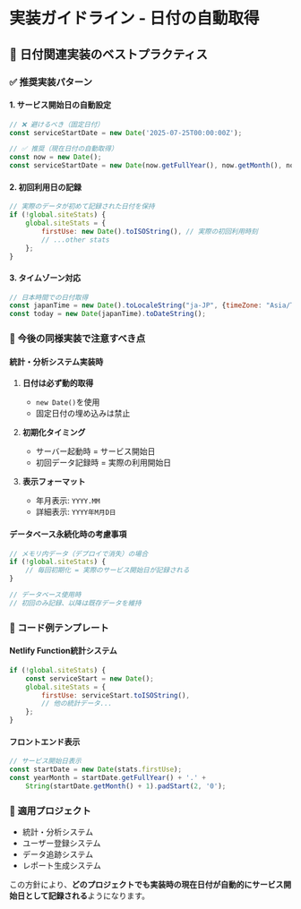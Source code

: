 # 実装ガイドライン - 日付の自動取得

## 📅 日付関連実装のベストプラクティス

### ✅ **推奨実装パターン**

#### 1. **サービス開始日の自動設定**
```javascript
// ❌ 避けるべき（固定日付）
const serviceStartDate = new Date('2025-07-25T00:00:00Z');

// ✅ 推奨（現在日付の自動取得）
const now = new Date();
const serviceStartDate = new Date(now.getFullYear(), now.getMonth(), now.getDate());
```

#### 2. **初回利用日の記録**
```javascript
// 実際のデータが初めて記録された日付を保持
if (!global.siteStats) {
    global.siteStats = {
        firstUse: new Date().toISOString(), // 実際の初回利用時刻
        // ...other stats
    };
}
```

#### 3. **タイムゾーン対応**
```javascript
// 日本時間での日付取得
const japanTime = new Date().toLocaleString("ja-JP", {timeZone: "Asia/Tokyo"});
const today = new Date(japanTime).toDateString();
```

### 🔄 **今後の同様実装で注意すべき点**

#### **統計・分析システム実装時**
1. **日付は必ず動的取得**
   - `new Date()`を使用
   - 固定日付の埋め込みは禁止

2. **初期化タイミング**
   - サーバー起動時 = サービス開始日
   - 初回データ記録時 = 実際の利用開始日

3. **表示フォーマット**
   - 年月表示: `YYYY.MM`
   - 詳細表示: `YYYY年M月D日`

#### **データベース永続化時の考慮事項**
```javascript
// メモリ内データ（デプロイで消失）の場合
if (!global.siteStats) {
    // 毎回初期化 = 実際のサービス開始日が記録される
}

// データベース使用時
// 初回のみ記録、以降は既存データを維持
```

### 📝 **コード例テンプレート**

#### **Netlify Function統計システム**
```javascript
if (!global.siteStats) {
    const serviceStart = new Date();
    global.siteStats = {
        firstUse: serviceStart.toISOString(),
        // 他の統計データ...
    };
}
```

#### **フロントエンド表示**
```javascript
// サービス開始日表示
const startDate = new Date(stats.firstUse);
const yearMonth = startDate.getFullYear() + '.' + 
    String(startDate.getMonth() + 1).padStart(2, '0');
```

### 🎯 **適用プロジェクト**
- 統計・分析システム
- ユーザー登録システム
- データ追跡システム
- レポート生成システム

この方針により、**どのプロジェクトでも実装時の現在日付が自動的にサービス開始日として記録される**ようになります。